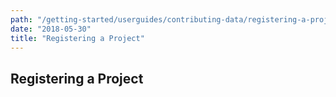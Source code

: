 ```yaml
---
path: "/getting-started/userguides/contributing-data/registering-a-project"
date: "2018-05-30"
title: "Registering a Project"
---
```


## Registering a Project


